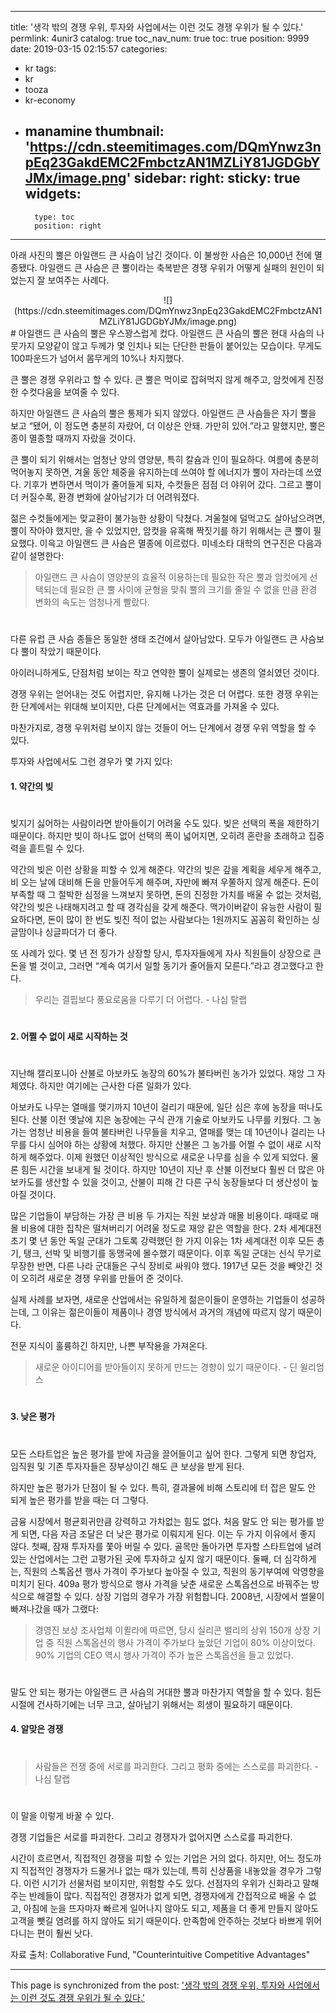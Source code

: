 
---
title: '생각 밖의 경쟁 우위, 투자와 사업에서는 이런 것도 경쟁 우위가 될 수 있다.'
permlink: 4unir3
catalog: true
toc_nav_num: true
toc: true
position: 9999
date: 2019-03-15 02:15:57
categories:
- kr
tags:
- kr
- tooza
- kr-economy
- manamine
thumbnail: 'https://cdn.steemitimages.com/DQmYnwz3npEq23GakdEMC2FmbctzAN1MZLiY81JGDGbYJMx/image.png'
sidebar:
    right:
        sticky: true
widgets:
    -
        type: toc
        position: right
---


아래 사진의 뿔은 아일랜드 큰 사슴이 남긴 것이다. 이 불쌍한 사슴은 10,000년 전에 멸종됐다. 아일랜드 큰 사슴은 큰 뿔이라는 축복받은 경쟁 우위가 어떻게 실패의 원인이 되었는지 잘 보여주는 사례다. 

<center>
![](https://cdn.steemitimages.com/DQmYnwz3npEq23GakdEMC2FmbctzAN1MZLiY81JGDGbYJMx/image.png)
</center>
#
아일랜드 큰 사슴의 뿔은 우스꽝스럽게 컸다. 아일랜드 큰 사슴의 뿔은 현대 사슴의 나뭇가지 모양같이 않고 두께가 몇 인치나 되는 단단한 판들이 붙어있는 모습이다. 무게도 100파운드가 넘어서 몸무게의 10%나 차지했다.  

큰 뿔은 경쟁 우위라고 할 수 있다. 큰 뿔은 먹이로 잡혀먹지 않게 해주고, 암컷에게 진정한 수컷다움을 보여줄 수 있다. 

하지만 아일랜드 큰 사슴의 뿔은 통제가 되지 않았다. 아일랜드 큰 사슴들은 자기 뿔을 보고 “됐어, 이 정도면 충분히 자랐어, 더 이상은 안돼. 가만히 있어.”라고 말했지만, 뿔은 종이 멸종할 때까지 자랐을 것이다.  

큰 뿔이 되기 위해서는 엄청난 양의 영양분, 특히 칼슘과 인이 필요하다. 여름에 충분히 먹어놓지 못하면, 겨울 동안 체중을 유지하는데 쓰여야 할 에너지가 뿔이 자라는데 쓰였다. 기후가 변하면서 먹이가 줄어들게 되자, 수컷들은 점점 더 야위어 갔다. 그르고 뿔이 더 커질수록, 환경 변화에 살아남기가 더 어려워졌다. 

젊은 수컷들에게는 맞교환이 불가능한 상황이 닥쳤다. 겨울철에 덜먹고도 살아남으려면, 뿔이 작아야 했지만, 을 수 있었지만, 암컷을 유혹해 짝짓기를 하기 위해서는 큰 뿔이 필요했다. 이윽고 아일랜드 큰 사슴은 멸종에 이르렀다. 미네소타 대학의 연구진은 다음과 같이 설명한다:

>아일랜드 큰 사슴이 영양분의 효율적 이용하는데 필요한 작은 뿔과 암컷에게 선택되는데 필요한 큰 뿔 사이에 균형을 맞춰 뿔의 크기를 줄일 수 없을 만큼 환경 변화의 속도는 엄청나게 빨랐다. 
#
다른 유럽 큰 사슴 종들은 동일한 생태 조건에서 살아남았다. 모두가 아일랜드 큰 사슴보다 뿔이 작았기 때문이다.  

아이러니하게도, 단점처럼 보이는 작고 연약한 뿔이 실제로는 생존의 열쇠였던 것이다. 

경쟁 우위는 얻어내는 것도 어렵지만, 유지해 나가는 것은 더 어렵다. 또한 경쟁 우위는 한 단계에서는 위대해 보이지만, 다른 단계에서는 역효과를 가져올 수 있다.  

마찬가지로, 경쟁 우위처럼 보이지 않는 것들이 어느 단계에서 경쟁 우위 역할을 할 수 있다.  

투자와 사업에서도 그런 경우가 몇 가지 있다: 

#### 1. 약간의 빚 
#
빚지기 싫어하는 사람이라면 받아들이기 어려울 수도 있다. 빚은 선택의 폭을 제한하기 때문이다. 하지만 빚이 하나도 없어 선택의 폭이 넓어지면, 오히려 혼란을 초래하고 집중력을 흩트릴 수 있다.  

약간의 빚은 이런 상황을 피할 수 있게 해준다. 약간의 빚은 갚을 계획을 세우게 해주고, 비 오는 날에 대비해 돈을 만들어두게 해주며, 자만에 빠져 우쭐하지 않게 해준다. 돈이 부족할 때 그 절박한 심정을 느껴보지 못하면, 돈의 진정한 가치를 배울 수 없는 것처럼, 약간의 빚은 나태해지려고 할 때 경각심을 갖게 해준다. 맥가이버같이 유능한 사람이 필요하다면, 돈이 많이 한 번도 빚진 적이 없는 사람보다는 1원까지도 꼼꼼히 확인하는 싱글맘이나 싱글파더가 더 좋다.  

또 사례가 있다. 몇 년 전 징가가 상장할 당시, 투자자들에게 자사 직원들이 상장으로 큰돈을 벌 것이고, 그러면 “계속 여기서 일할 동기가 줄어들지 모른다.”라고 경고했다고 한다. 

> 우리는 결핍보다 풍요로움을 다루기 더 어렵다. - 나심 탈랩
#
#### 2. 어쩔 수 없이 새로 시작하는 것 
#
지난해 캘리포니아 산불로 아보카도 농장의 60%가 불타버린 농가가 있었다. 재앙 그 자체였다. 하지만 여기에는 근사한 다른 일화가 있다.  

아보카도 나무는 열매를 맺기까지 10년이 걸리기 때문에, 일단 심은 후에 농장을 떠나도 된다. 산불 이전 옛날에 지은 농장에는 구식 관개 기술로 아보카도 나무를 키웠다. 그 농가는 엄청난 비용을 들여 불타버린 나무들을 치우고, 열매를 맺는 데 10년이나 걸리는 나무를 다시 심어야 하는 상황에 처했다. 하지만 산불은 그 농가를 어쩔 수 없이 새로 시작하게 해주었다. 이제 원했던 이상적인 방식으로 새로운 나무를 심을 수 있게 되었다. 물론 힘든 시간을 보내게 될 것이다. 하지만 10년이 지난 후 산불 이전보다 훨씬 더 많은 아보카도를 생산할 수 있을 것이고, 산불이 피해 간 다른 구식 농장들보다 더 생산성이 높아질 것이다. 

많은 기업들이 부담하는 가장 큰 비용 두 가지는 직원 보상과 매몰 비용이다. 때때로 매몰 비용에 대한 집착은 떨쳐버리기 어려울 정도로 재앙 같은 역할을 한다. 2차 세계대전 초기 몇 년 동안 독일 군대가 그토록 강력했던 한 가지 이유는 1차 세계대전 이후 모든 총기, 탱크, 선박 및 비행기를 동맹국에 몰수했기 때문이다. 이후 독일 군대는 신식 무기로 무장한 반면, 다른 나라 군대들은 구식 장비로 싸워야 했다. 1917년 모든 것을 빼앗긴 것이 오히려 새로운 경쟁 우위를 만들어 준 것이다.  

실제 사례를 보자면, 새로운 산업에서는 유일하게 젊은이들이 운영하는 기업들이 성공하는데, 그 이유는 젊은이들이 제품이나 경영 방식에서 과거의 개념에 따르지 않기 때문이다. ​

전문 지식이 훌륭하긴 하지만, 나쁜 부작용을 가져온다. 

>새로운 아이디어를 받아들이지 못하게 만드는 경향이 있기 때문이다.  - 딘 윌리엄스
#
#### 3. 낮은 평가  
#
모든 스타트업은 높은 평가를 받에 자금을 끌어들이고 싶어 한다. 그렇게 되면 창업자, 임직원 및 기존 투자자들은 장부상이긴 해도 큰 보상을 받게 된다.  

하지만 높은 평가가 단점이 될 수 있다. 특히, 결과물에 비해 스토리에 터 잡은 말도 안 되게 높은 평가를 받을 때는 더 그렇다.  

금융 시장에서 평균회귀만큼 강력하고 가차없는 힘도 없다. 처음 말도 안 되는 평가를 받게 되면, 다음 자금 조달은 더 낮은 평가로 이뤄지게 된다. 이는 두 가지 이유에서 좋지 않다. 첫째, 잠재 투자자를 쫓아 버릴 수 있다. 골목만 돌아가면 투자할 스타트업에 널려있는 산업에서는 그런 고평가된 곳에 투자하고 싶지 않기 때문이다. 둘째, 더 심각하게는, 직원의 스톡옵션 행사 가격이 주가보다 높아질 수 있고, 직원의 동기부여에 악영향을 미치기 된다. 409a 평가 방식으로 행사 가격을 낮춘 새로운 스톡옵션으로 바꿔주는 방식으로 해결할 수 있다. 상장 기업의 경우가 가장 위험합니다. 2008년, 시장에서 썰물이 빠져나갔을 때가 그랬다: 

>경영진 보상 조사업체 이퀼라에 따르면, 당시 실리콘 밸리의 상위 150개 상장 기업 중 직원 스톡옵션의 행사 가격이 주가보다 높았던 기업이 80% 이상이었다. 90% 기업의 CEO 역시 행사 가격이 주가 높은 스톡옵션을 들고 있었다. 
#
말도 안 되는 평가는 아일랜드 큰 사슴의 거대한 뿔과 마찬가지 역할을 할 수 있다. 힘든 시절에 건사하기에는 너무 크고, 살아남기 위해서는 희생이 필요하기 때문이다. 

#### 4. 알맞은 경쟁
#
>사람들은 전쟁 중에 서로를 파괴한다. 그리고 평화 중에는 스스로를 파괴한다. - 나심 탈랩
#
이 말을 이렇게 바꿀 수 있다. 

경쟁 기업들은 서로를 파괴한다. 그리고 경쟁자가 없어지면 스스로를 파괴한다. 

시간이 흐르면서, 직접적인 경쟁을 피할 수 있는 기업은 거의 없다. 하지만, 어느 정도까지 직접적인 경쟁자가 드물거나 없는 때가 있는데, 특히 신상품을 내놓았을 경우가 그렇다. 이런 시기가 선물처럼 보이지만, 위험할 수도 있다. 선점자의 우위가 신화라고 말해주는 반례들이 많다. 직접적인 경쟁자가 없게 되면, 경쟁자에게 간접적으로 배울 수 없고, 아침에 눈을 뜨자마자 빠르게 일어나지 않아도 되고, 제품을 더 좋게 만들지 않아도 고객을 뺏길 염려를 하지 않아도 되기 때문이다. 만족함에 안주하는 것보다 바쁘게 뛰어다니는 편이 훨씬 낫다.  

자료 출처: Collaborative Fund, "Counterintuitive Competitive Advantages"

- - -

This page is synchronized from the post: ['생각 밖의 경쟁 우위, 투자와 사업에서는 이런 것도 경쟁 우위가 될 수 있다.'](https://steemit.com/@pius.pius/4unir3)
